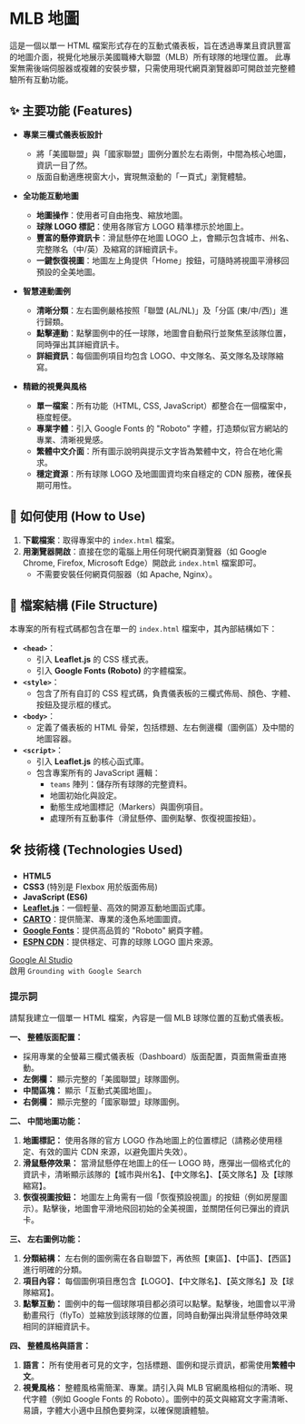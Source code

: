 # MLB 地圖

這是一個以單一 HTML 檔案形式存在的互動式儀表板，旨在透過專業且資訊豐富的地圖介面，視覺化地展示美國職棒大聯盟（MLB）所有球隊的地理位置。
此專案無需後端伺服器或複雜的安裝步驟，只需使用現代網頁瀏覽器即可開啟並完整體驗所有互動功能。


## ✨ 主要功能 (Features)

*   **專業三欄式儀表板設計**
    *   將「美國聯盟」與「國家聯盟」圖例分置於左右兩側，中間為核心地圖，資訊一目了然。
    *   版面自動適應視窗大小，實現無滾動的「一頁式」瀏覽體驗。

*   **全功能互動地圖**
    *   **地圖操作**：使用者可自由拖曳、縮放地圖。
    *   **球隊 LOGO 標記**：使用各隊官方 LOGO 精準標示於地圖上。
    *   **豐富的懸停資訊卡**：滑鼠懸停在地圖 LOGO 上，會顯示包含城市、州名、完整隊名（中/英）及縮寫的詳細資訊卡。
    *   **一鍵恢復視圖**：地圖左上角提供「Home」按鈕，可隨時將視圖平滑移回預設的全美地圖。

*   **智慧連動圖例**
    *   **清晰分類**：左右圖例嚴格按照「聯盟 (AL/NL)」及「分區 (東/中/西)」進行歸類。
    *   **點擊連動**：點擊圖例中的任一球隊，地圖會自動飛行並聚焦至該隊位置，同時彈出其詳細資訊卡。
    *   **詳細資訊**：每個圖例項目均包含 LOGO、中文隊名、英文隊名及球隊縮寫。

*   **精緻的視覺與風格**
    *   **單一檔案**：所有功能（HTML, CSS, JavaScript）都整合在一個檔案中，極度輕便。
    *   **專業字體**：引入 Google Fonts 的 "Roboto" 字體，打造類似官方網站的專業、清晰視覺感。
    *   **繁體中文介面**：所有圖示說明與提示文字皆為繁體中文，符合在地化需求。
    *   **穩定資源**：所有球隊 LOGO 及地圖圖資均來自穩定的 CDN 服務，確保長期可用性。

## 🚀 如何使用 (How to Use)

1.  **下載檔案**：取得專案中的 `index.html` 檔案。
2.  **用瀏覽器開啟**：直接在您的電腦上用任何現代網頁瀏覽器（如 Google Chrome, Firefox, Microsoft Edge）開啟此 `index.html` 檔案即可。
    *   不需要安裝任何網頁伺服器（如 Apache, Nginx）。

## 📁 檔案結構 (File Structure)

本專案的所有程式碼都包含在單一的 `index.html` 檔案中，其內部結構如下：

*   **`<head>`**：
    *   引入 **Leaflet.js** 的 CSS 樣式表。
    *   引入 **Google Fonts (Roboto)** 的字體檔案。
*   **`<style>`**：
    *   包含了所有自訂的 CSS 程式碼，負責儀表板的三欄式佈局、顏色、字體、按鈕及提示框的樣式。
*   **`<body>`**：
    *   定義了儀表板的 HTML 骨架，包括標題、左右側邊欄（圖例區）及中間的地圖容器。
*   **`<script>`**：
    *   引入 **Leaflet.js** 的核心函式庫。
    *   包含專案所有的 JavaScript 邏輯：
        *   `teams` 陣列：儲存所有球隊的完整資料。
        *   地圖初始化與設定。
        *   動態生成地圖標記（Markers）與圖例項目。
        *   處理所有互動事件（滑鼠懸停、圖例點擊、恢復視圖按鈕）。

## 🛠️ 技術棧 (Technologies Used)

*   **HTML5**
*   **CSS3** (特別是 Flexbox 用於版面佈局)
*   **JavaScript (ES6)**
*   **[Leaflet.js](https://leafletjs.com/)**：一個輕量、高效的開源互動地圖函式庫。
*   **[CARTO](https://carto.com/)**：提供簡潔、專業的淺色系地圖圖資。
*   **[Google Fonts](https://fonts.google.com/)**：提供高品質的 "Roboto" 網頁字體。
*   **[ESPN CDN](https://a.espncdn.com/)**：提供穩定、可靠的球隊 LOGO 圖片來源。

[Google AI Studio](https://aistudio.google.com/prompts/new_chat)  
啟用 `Grounding with Google Search` 

### 提示詞

請幫我建立一個單一 HTML 檔案，內容是一個 MLB 球隊位置的互動式儀表板。

**一、 整體版面配置：**

*   採用專業的全螢幕三欄式儀表板（Dashboard）版面配置，頁面無需垂直捲動。
*   **左側欄：** 顯示完整的「美國聯盟」球隊圖例。
*   **中間區塊：** 顯示「互動式美國地圖」。
*   **右側欄：** 顯示完整的「國家聯盟」球隊圖例。

**二、 中間地圖功能：**

1.  **地圖標記：** 使用各隊的官方 LOGO 作為地圖上的位置標記（請務必使用穩定、有效的圖片 CDN 來源，以避免圖片失效）。
2.  **滑鼠懸停效果：** 當滑鼠懸停在地圖上的任一 LOGO 時，應彈出一個格式化的資訊卡，清晰顯示該隊的【城市與州名】、【中文隊名】、【英文隊名】及【球隊縮寫】。
3.  **恢復視圖按鈕：** 地圖左上角需有一個「恢復預設視圖」的按鈕（例如房屋圖示）。點擊後，地圖會平滑地飛回初始的全美視圖，並關閉任何已彈出的資訊卡。

**三、 左右圖例功能：**

1.  **分類結構：** 左右側的圖例需在各自聯盟下，再依照【東區】、【中區】、【西區】進行明確的分類。
2.  **項目內容：** 每個圖例項目應包含【LOGO】、【中文隊名】、【英文隊名】及【球隊縮寫】。
3.  **點擊互動：** 圖例中的每一個球隊項目都必須可以點擊。點擊後，地圖會以平滑動畫飛行（flyTo）並縮放到該球隊的位置，同時自動彈出與滑鼠懸停時效果相同的詳細資訊卡。

**四、 整體風格與語言：**

1.  **語言：** 所有使用者可見的文字，包括標題、圖例和提示資訊，都需使用**繁體中文**。
2.  **視覺風格：** 整體風格需簡潔、專業。請引入與 MLB 官網風格相似的清晰、現代字體（例如 Google Fonts 的 Roboto）。圖例中的英文與縮寫文字需清晰、易讀，字體大小適中且顏色要夠深，以確保閱讀體驗。

